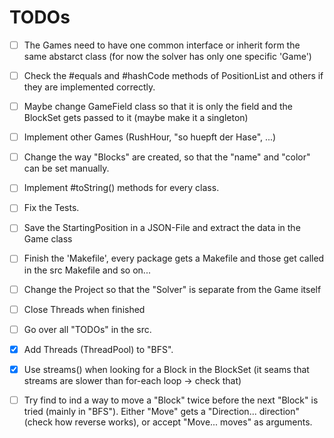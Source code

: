 # TODOs

 - [ ] The Games need to have one common interface or inherit form the same abstarct class (for now the solver has only one specific 'Game')

 - [ ] Check the #equals and #hashCode methods of PositionList and others if they are implemented correctly.
 - [ ] Maybe change GameField class so that it is only the field and the BlockSet gets passed to it (maybe make it a singleton)
 - [ ] Implement other Games (RushHour, "so huepft der Hase", ...)
 - [ ] Change the way "Blocks" are created, so that the "name" and "color" can be set manually.
 - [ ] Implement #toString() methods for every class.
 - [ ] Fix the Tests.
 - [ ] Save the StartingPosition in a JSON-File and extract the data in the Game class
 - [ ] Finish the 'Makefile', every package gets a Makefile and those get called in the src Makefile and so on...
 - [ ] Change the Project so that the "Solver" is separate from the Game itself
 - [ ] Close Threads when finished
 - [ ] Go over all "TODOs" in the src.
 - [X] Add Threads (ThreadPool) to "BFS".
 - [X] Use streams() when looking for a Block in the BlockSet (it seams that streams are slower than for-each loop -> check that)
 - [ ] Try find to ind a way to move a "Block" twice before the next "Block" is tried (mainly in "BFS"). Either "Move" gets a "Direction... direction" (check how reverse works), or accept "Move... moves" as arguments.
